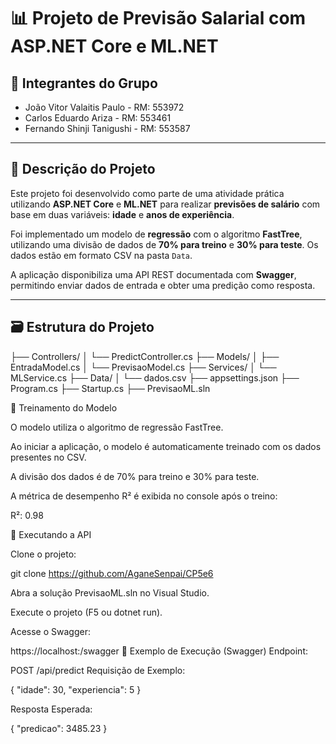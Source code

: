 # 📊 Projeto de Previsão Salarial com ASP.NET Core e ML.NET

## 👥 Integrantes do Grupo

-   João Vitor Valaitis Paulo - RM: 553972
-   Carlos Eduardo Ariza - RM: 553461
-   Fernando Shinji Tanigushi - RM: 553587
---

## 📌 Descrição do Projeto

Este projeto foi desenvolvido como parte de uma atividade prática utilizando **ASP.NET Core** e **ML.NET** para realizar **previsões de salário** com base em duas variáveis: **idade** e **anos de experiência**.

Foi implementado um modelo de **regressão** com o algoritmo **FastTree**, utilizando uma divisão de dados de **70% para treino** e **30% para teste**. Os dados estão em formato CSV na pasta `Data`.

A aplicação disponibiliza uma API REST documentada com **Swagger**, permitindo enviar dados de entrada e obter uma predição como resposta.

---

## 🗃️ Estrutura do Projeto

├── Controllers/
│ └── PredictController.cs
├── Models/
│ ├── EntradaModel.cs
│ └── PrevisaoModel.cs
├── Services/
│ └── MLService.cs
├── Data/
│ └── dados.csv
├── appsettings.json
├── Program.cs
├── Startup.cs
├── PrevisaoML.sln


🧠 Treinamento do Modelo


O modelo utiliza o algoritmo de regressão FastTree.

Ao iniciar a aplicação, o modelo é automaticamente treinado com os dados presentes no CSV.

A divisão dos dados é de 70% para treino e 30% para teste.

A métrica de desempenho R² é exibida no console após o treino:

R²: 0.98

🚀 Executando a API

Clone o projeto:

git clone https://github.com/AganeSenpai/CP5e6

Abra a solução PrevisaoML.sln no Visual Studio.

Execute o projeto (F5 ou dotnet run).

Acesse o Swagger:

https://localhost:<porta>/swagger
🔮 Exemplo de Execução (Swagger)
Endpoint:

POST /api/predict
Requisição de Exemplo:

{
  "idade": 30,
  "experiencia": 5
}


Resposta Esperada:

{
  "predicao": 3485.23
}
